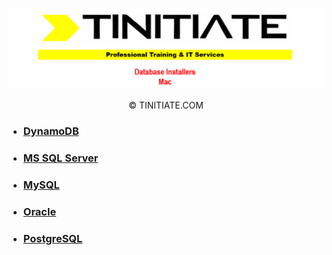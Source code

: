 ![Tinitiate Database Installers Mac Image](tinitiate_database_installers_mac.png)
<p align="center">&copy; TINITIATE.COM</p>

* ### [DynamoDB](./dynamodb/README.md)
* ### [MS SQL Server](./ms-sql-server/README.md)
* ### [MySQL](./mysql/README.md)
* ### [Oracle](./oracle/README.md)
* ### [PostgreSQL](./postgresql/README.md)